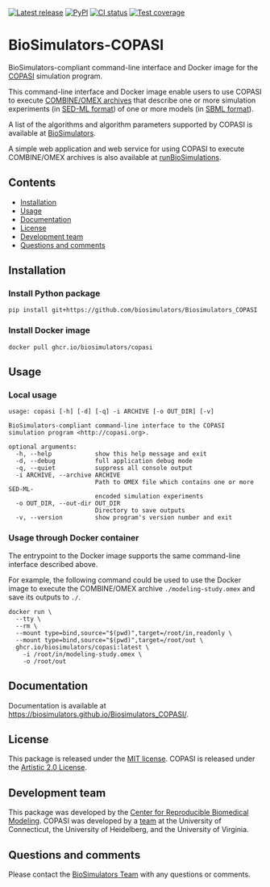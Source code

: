 [![Latest release](https://img.shields.io/github/v/tag/biosimulators/Biosimulators_COPASI)](https://github.com/biosimulations/Biosimulators_COPASI/releases)
[![PyPI](https://img.shields.io/pypi/v/biosimulators_copasi)](https://pypi.org/project/biosimulators_copasi/)
[![CI status](https://github.com/biosimulators/Biosimulators_COPASI/workflows/Continuous%20integration/badge.svg)](https://github.com/biosimulators/Biosimulators_COPASI/actions?query=workflow%3A%22Continuous+integration%22)
[![Test coverage](https://codecov.io/gh/biosimulators/Biosimulators_COPASI/branch/dev/graph/badge.svg)](https://codecov.io/gh/biosimulators/Biosimulators_COPASI)


# BioSimulators-COPASI 
BioSimulators-compliant command-line interface and Docker image for the [COPASI](http://copasi.org/) simulation program.

This command-line interface and Docker image enable users to use COPASI to execute [COMBINE/OMEX archives](https://combinearchive.org/) that describe one or more simulation experiments (in [SED-ML format](https://sed-ml.org)) of one or more models (in [SBML format](http://sbml.org])).

A list of the algorithms and algorithm parameters supported by COPASI is available at [BioSimulators](https://biosimulators.org/simulators/copasi).

A simple web application and web service for using COPASI to execute COMBINE/OMEX archives is also available at [runBioSimulations](https://run.biosimulations.org).

## Contents
* [Installation](#installation)
* [Usage](#local-usage)
* [Documentation](#documentation)
* [License](#license)
* [Development team](#development-team)
* [Questions and comments](#questions-and-comments)

## Installation

### Install Python package
```
pip install git+https://github.com/biosimulators/Biosimulators_COPASI
```

### Install Docker image
```
docker pull ghcr.io/biosimulators/copasi
```

## Usage

### Local usage
```
usage: copasi [-h] [-d] [-q] -i ARCHIVE [-o OUT_DIR] [-v]

BioSimulators-compliant command-line interface to the COPASI simulation program <http://copasi.org>.

optional arguments:
  -h, --help            show this help message and exit
  -d, --debug           full application debug mode
  -q, --quiet           suppress all console output
  -i ARCHIVE, --archive ARCHIVE
                        Path to OMEX file which contains one or more SED-ML-
                        encoded simulation experiments
  -o OUT_DIR, --out-dir OUT_DIR
                        Directory to save outputs
  -v, --version         show program's version number and exit
```

### Usage through Docker container
The entrypoint to the Docker image supports the same command-line interface described above. 

For example, the following command could be used to use the Docker image to execute the COMBINE/OMEX archive `./modeling-study.omex` and save its outputs to `./`.

```
docker run \
  --tty \
  --rm \
  --mount type=bind,source="$(pwd)",target=/root/in,readonly \
  --mount type=bind,source="$(pwd)",target=/root/out \
  ghcr.io/biosimulators/copasi:latest \
    -i /root/in/modeling-study.omex \
    -o /root/out
```

## Documentation
Documentation is available at https://biosimulators.github.io/Biosimulators_COPASI/.

## License
This package is released under the [MIT license](LICENSE). COPASI is released under the [Artistic 2.0 License](http://copasi.org/Download/License/).

## Development team
This package was developed by the [Center for Reproducible Biomedical Modeling](http://reproduciblebiomodels.org). COPASI was developed by a [team](http://copasi.org/About/Team/) at the University of Connecticut, the University of Heidelberg, and the University of Virginia.

## Questions and comments
Please contact the [BioSimulators Team](mailto:info@biosimulators.org) with any questions or comments.


